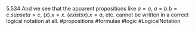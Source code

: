  5.534 And we see that the apparent propositions like $a = a$, $a = b.b = c.supset a = c$, $(x).x = x$. $(exists x).x = a$, etc. cannot be written in a correct logical notation at all.
#propositions  #formulae #logic #LogicalNotation 